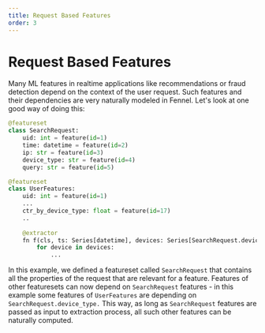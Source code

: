 ```yaml
---
title: Request Based Features
order: 3
---
```


# Request Based Features

Many ML features in realtime applications like recommendations or fraud detection depend on the context of the user request. Such features and their dependencies are very naturally modeled in Fennel. Let's look at one good way of doing this:

```python
@featureset
class SearchRequest:
    uid: int = feature(id=1)
    time: datetime = feature(id=2)
    ip: str = feature(id=3)
    device_type: str = feature(id=4)
    query: str = feature(id=5)

@featureset
class UserFeatures:
    uid: int = feature(id=1)
    ...
    ctr_by_device_type: float = feature(id=17)
    ..
    
    @extractor
    fn f(cls, ts: Series[datetime], devices: Series[SearchRequest.device_type]): 
        for device in devices:
            ...

```

In this example, we defined a featureset called `SearchRequest` that contains all the properties of the request that are relevant for a feature. Features of other featuresets can now depend on `SearchRequest` features - in this example some features of `UserFeatures` are depending on `SearchRequest.device_type.` This way, as long as `SearchRequest` features are passed as input to extraction process, all such other features can be naturally computed.
